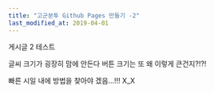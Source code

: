 ```yaml
---
title: "고군분투 Github Pages 만들기 -2"
last_modified_at: 2019-04-01
---
```



게시글 2 테스트


글씨 크기가 굉장히 맘에 안든다 
버튼 크기는 또 왜 이렇게 큰건지?!?!

빠른 시일 내에 방법을 찾아야 겠음...!!!
X_X